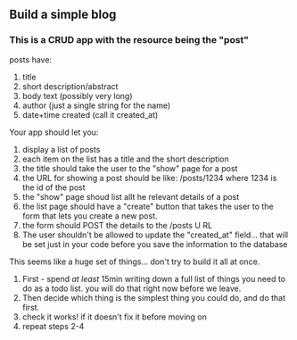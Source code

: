 ## Build a simple blog
### This is a CRUD app with the resource being the "post"
  
posts have:

1. title
2. short description/abstract
3. body text (possibly very long)
4. author (just a single string for the name)
5. date+time created (call it created_at)


Your app should let you:

1. display a list of posts
2. each item on the list has a title and the short description
3. the title should take the user to the "show" page for a post
4. the URL for showing a post should be like: /posts/1234
where 1234 is the id of the post
5. the "show" page shoud list allt he relevant details of a post
6. the list page should have a "create" button that takes the user to the
form that lets you create a new post. 
7. the form should POST the details to the /posts U
RL
8. The user shouldn't be allowed to update the "created_at" field... that will be
set just in your code before you save the information to the database

This seems like a huge set of things... don't try to build it all at once.

1. First - spend *at least* 15min writing down a full list of things you need to do as a todo list. you will do that right now before we leave.
2. Then decide which thing is the simplest thing you could do, and do that first.
3. check it works! if it doesn't fix it before moving on
4. repeat steps 2-4
